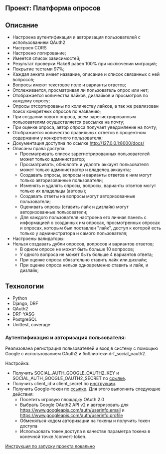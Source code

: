 Проект: Платформа опросов
---

## Описание

* Настроена аутентификация и авторизация пользователей с использованием QAuth2
* Настроен CORS
* Настроено логирование;
* Имеется список зависимостей;
* Результат проверки Flake8 равен 100% при исключении миграций;
* Покрытие тестами 97%;
* Каждая анкета имеет название, описание и список связанных с ней вопросов;
* Вопросы имеют текстовое поле и варианты ответов;
* Отслеживается, просматривал ли пользователь опрос или нет;
* Отображается количества лайков, дизлайков и просмотров по каждому опросу;
* Опросы отсортированы по количеству лайков, а так же реализован поиск конкретных опросов по названию;
* При создании нового опроса, всем зарегистрированным пользователям осуществляется рассылка на почту;
* При оценке опроса, автор опроса получает уведомление на почту;
* Отображается количество правильных ответов в процентном содержании у конкретного пользователя;
* Документация доступна по ссылке http://127.0.0.1:8000/docs/
* Описаны права доступа:
  * Просматривать список зарегистрированных пользователей может только администратор;
  * Просматривать, обновлять и удалять аккаунт пользователя может только администратор и владелец аккаунта;
  * Создавать опросы, вопросы и варианты ответов к ним могут только авторизованные пользователи;
  * Изменять и удалять опросы, вопросы, варианты ответов могут только их владельцы (авторы);
  * Создавать ответы на вопросы могут авторизованные пользователи;
  * Оценивать опросы (ставить лайк и дизлайк) могут авторизованные пользователи;
  * Для каждого пользователя настроена его личная панель с информацией о созданных им опросах, просмотренных опросах и
  опросах, которым был поставлен "лайк", доступ к которой есть только у администратора и самого пользователя;
* Настроены валидаторы:
* Нельзя создавать дубли опросов, вопросов и вариантов ответов;
  * В одном опросе не может быть больше 10 вопросов;
  * У одного вопроса не может быть больше 4 вариантов ответа;
  * При оценке опроса обязательно ставить лайк или дизлайк;
  * При оценке опроса нельзя одновременно ставить и лайк, и дизлайк;

## Технологии

* Python
* Django, DRF
* QAuth2
* DRF-YASG
* PostgreSQL
* Unittest, coverage

### Аутентификация и авторизация пользователя:

Реализована регистрация пользователей и вход в систему с помощью Google с использованием OAuth2 и библиотеки
drf_social_oauth2.

Настройка:

* Получить SOCIAL_AUTH_GOOGLE_OAUTH2_KEY и SOCIAL_AUTH_GOOGLE_OAUTH2_SECRET
  по [ссылке](https://console.developers.google.com/apis/credentials).
* Получить client_id и client_secret
  по [инструкции](https://drf-social-oauth2.readthedocs.io/en/latest/application.html).
* Получить Google-токен по [ссылке](https://developers.google.com/oauthplayground/). Для этого выполнить следующие
  действия:
    * Посетить игровую площадку OAuth 2.0
    * Выбрать Google OAuth2 API v2 и авторизовать для https://www.googleapis.com/auth/userinfo.email
      и https://www.googleapis.com/auth/userinfo.profile
    * Обменяться кодом авторизации на токены и получить токен доступа
    * Использовать токен доступа в качестве параметра токена в конечной точке /convert-token.

[Инструкция по запуску проекта локально]()